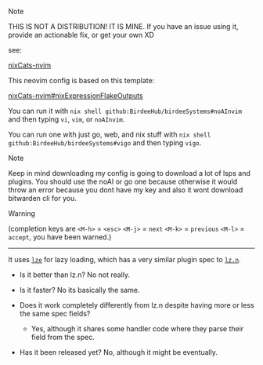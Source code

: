 > [!NOTE]
> THIS IS NOT A DISTRIBUTION! IT IS MINE.
> If you have an issue using it, provide an actionable fix, or get your own XD

see:

[nixCats-nvim](https://github.com/BirdeeHub/nixCats-nvim)

This neovim config is based on this template:

[nixCats-nvim#nixExpressionFlakeOutputs](https://github.com/BirdeeHub/nixCats-nvim/tree/main/nix/templates/nixExpressionFlakeOutputs)

You can run it with `nix shell github:BirdeeHub/birdeeSystems#noAInvim` and then typing `vi`, `vim`, or `noAInvim`.

You can run one with just go, web, and nix stuff with `nix shell github:BirdeeHub/birdeeSystems#vigo` and then typing `vigo`.

> [!NOTE]
> Keep in mind downloading my config is going to download a lot of lsps and plugins.
> You should use the noAI or go one because otherwise it would throw an error because you dont have my key and also it wont download bitwarden cli for you.


> [!WARNING]
> (completion keys are `<M-h>` = `<esc>` `<M-j>` = `next` `<M-k>` = `previous` `<M-l>` = `accept`, you have been warned.)

---

It uses [`lze`](https://github.com/BirdeeHub/lze) for lazy loading, which has a very similar plugin spec to [`lz.n`](https://github.com/nvim-neorocks/lz.n).

- Is it better than lz.n? No not really.

- Is it faster? No its basically the same.

- Does it work completely differently from lz.n despite having more or less
the same spec fields?
  - Yes, although it shares some handler code where they parse their field from the spec.

- Has it been released yet? No, although it might be eventually.
